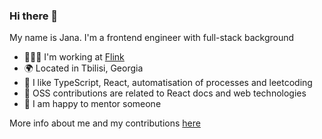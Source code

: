 ### Hi there 👋

My name is Jana. I'm a frontend engineer with full-stack background

- 👩🏼‍💻 I'm working at [Flink](https://www.goflink.com/de-DE/)
- 🌍 Located in Tbilisi, Georgia
- 🌱 I like TypeScript, React, automatisation of processes and leetcoding
- 📒 OSS contributions are related to React docs and web technologies
- 💬 I am happy to mentor someone

More info about me and my contributions [here](https://jkorichneva.github.io/website/) 

